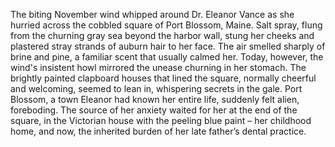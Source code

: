 The biting November wind whipped around Dr. Eleanor Vance as she hurried across the cobbled square of Port Blossom, Maine.  Salt spray, flung from the churning gray sea beyond the harbor wall, stung her cheeks and plastered stray strands of auburn hair to her face.  The air smelled sharply of brine and pine, a familiar scent that usually calmed her. Today, however, the wind's insistent howl mirrored the unease churning in her stomach. The brightly painted clapboard houses that lined the square, normally cheerful and welcoming, seemed to lean in, whispering secrets in the gale.  Port Blossom, a town Eleanor had known her entire life, suddenly felt alien, foreboding.  The source of her anxiety waited for her at the end of the square, in the Victorian house with the peeling blue paint – her childhood home, and now, the inherited burden of her late father’s dental practice.
